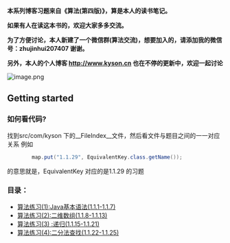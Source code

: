 __本系列博客习题来自《算法(第四版)》，算是本人的读书笔记。__

__如果有人在读这本书的，欢迎大家多多交流。__

__为了方便讨论，本人新建了一个微信群(算法交流)，想要加入的，请添加我的微信号：zhujinhui207407 谢谢。__

__另外，本人的个人博客 http://www.kyson.cn 也在不停的更新中，欢迎一起讨论__


![image.png](http://upload-images.jianshu.io/upload_images/1672498-ac17f2393a36b4c4.png?imageMogr2/auto-orient/strip%7CimageView2/2/w/1240)







## Getting started

### 如何看代码?

找到src/com/kyson 下的__FileIndex__文件，然后看文件与题目之间的一一对应关系
例如
```java
		map.put("1.1.29", EquivalentKey.class.getName());
```
的意思就是，EquivalentKey 对应的是1.1.29 的习题

### 目录：
 - [算法练习(1):Java基本语法(1.1.1-1.1.7)](https://www.jianshu.com/p/14dcd76cc1ff)
 - [算法练习(2):二维数组(1.1.8-1.1.13)](https://www.jianshu.com/p/5a1bf284986f)
 - [算法练习(3) :递归(1.1.15-1.1.21)](https://www.jianshu.com/p/fedc9188b3a0)
 - [算法练习(4):二分法查找(1.1.22-1.1.25)](https://www.jianshu.com/p/061b1d5613ee)
